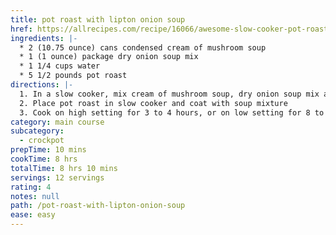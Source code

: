 ```yaml
---
title: pot roast with lipton onion soup
href: https://allrecipes.com/recipe/16066/awesome-slow-cooker-pot-roast/
ingredients: |-
  * 2 (10.75 ounce) cans condensed cream of mushroom soup
  * 1 (1 ounce) package dry onion soup mix
  * 1 1/4 cups water
  * 5 1/2 pounds pot roast
directions: |-
  1. In a slow cooker, mix cream of mushroom soup, dry onion soup mix and water
  2. Place pot roast in slow cooker and coat with soup mixture
  3. Cook on high setting for 3 to 4 hours, or on low setting for 8 to 9 hours
category: main course
subcategory:
  - crockpot
prepTime: 10 mins
cookTime: 8 hrs
totalTime: 8 hrs 10 mins
servings: 12 servings
rating: 4
notes: null
path: /pot-roast-with-lipton-onion-soup
ease: easy
---
```

